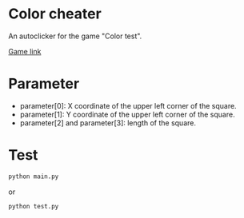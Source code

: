 # Color cheater

An autoclicker for the game "Color test".

[Game link](https://xingye.me/game/colortest/index.html)

# Parameter

* parameter[0]: X coordinate of the upper left corner of the square.
* parameter[1]: Y coordinate of the upper left corner of the square.
* parameter[2] and parameter[3]: length of the square.

# Test
```bash
python main.py
```
or
```bash
python test.py
```
